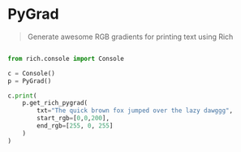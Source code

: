 # PyGrad

> Generate awesome RGB gradients for printing text using Rich


```py

from rich.console import Console

c = Console()
p = PyGrad()

c.print(
    p.get_rich_pygrad(
        txt="The quick brown fox jumped over the lazy dawggg",
        start_rgb=[0,0,200],
        end_rgb=[255, 0, 255]
    )
)
```
